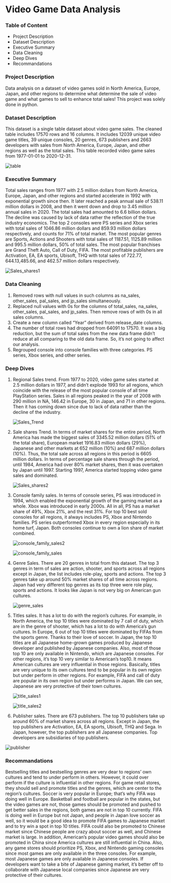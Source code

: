 # Video Game Data Analysis
<h3>Table of Content</h3>
<ul>
  <li>Project Description</li>
  <li>Dataset Description</li>
  <li>Executive Summary</li>
  <li>Data Cleaning</li>
  <li>Deep Dives</li>
  <li>Recommandations</li>
</ul>
<h3>Project Description</h3>
<p> Data analysis on a dataset of video games sold in North America, Europe, Japan, and other regions to determine what determine the sale of video game and what games to sell to enhance total sales! This project was solely done in python.</p>
<h3>Dataset Description</h3>
<p>
 This dataset is a single table dataset about video game sales. The cleaned table includes 17570 rows and 16 columns. It includes 12039 unique video game titles, 39 unique consoles, 20 genres, 673 publishers and 2663 developers with sales from North America, Europe, Japan, and other regions as well as the total sales. This table recorded video game sales from 1977-01-01 to 2020-12-31.
</p>

![table](https://github.com/user-attachments/assets/ea1fd3dd-bd75-40b8-bc38-338ff0d0b0b6)


<h3>Executive Summary</h3>
<p>
  Total sales ranges from 1977 with 2.5 million dollars from North America, Europe, Japan, and other regions and started accelerate in 1992 with exponential growth since then. It later reached a peak annual sale of 538.11 million dollars in 2008, and then it went down and drop to 3.45 million annual sales in 2020. The total sales had amounted to 6.6 billion dollars. The decline was caused by lack of data rather the reflection of the true industry economics. The top 2 consoles were PS series and Xbox series with total sales of 1046.86 million dollars and 859.93 million dollars respectively, and counts for 71% of total market. The most popular genres are Sports, Actions and Shooters with total sales of 1187.51, 1125.89 million and 995.5 million dollars, 50% of total sales. The most popular franchises are Grand Theft Auto, Call of Duty, FIFA. The most profitable publishers are Activation, EA, EA sports, Ubisoft, THQ with total sales of 722.77, 644.13,485.66, and 462.57 million dollars respectively. 
</p>

![Sales_shares1](https://github.com/user-attachments/assets/8c471e12-1a52-49da-82b6-01a8200c6fc7)


<h3>Data Cleaning</h3>
<ol>
  <li>Removed rows with null values in such columns as na_sales, other_sales, pal_sales, and jp_sales simultaneously. </li>
  <li>Replaced null values with 0s for the columns of total_sales, na_sales, other_sales, pal_sales, and jp_sales. Then remove rows of with 0s in all sales columns.</li>
  <li>Create a new column called “Year” derived from release_date columns.</li>
  <li>The number of total rows had dropped from 64091 to 17570. It was a big reduction, but the sum of total sales from the new data frame didn’t reduce at all comparing to the old data frame. So, it’s not going to affect our analysis. </li>
  <li>Regrouped console into console families with three categories. PS series, Xbox series, and other series.</li>
</ol>
<h3>Deep Dives</h3>
<ol>
  <li>Regional Sales trend. From 1977 to 2020, video game sales started at 2.5 million dollars in 1977, and didn’t explode 1993 for all regions, which coincide with the release of the most popular console of all time PlayStation series. Sales in all regions peaked in the year of 2008 with 290 million in NA, 146.42 in Europe, 30 in Japan, and 71 in other regions. Then it has coming down since due to lack of data rather than the decline of the industry. </li>
  
![Sales_Trend](https://github.com/user-attachments/assets/d3f3e0e8-4843-41fc-b57d-8c5ab3126381)


  
  <li>Sale shares Trend. In terms of market shares for the entire period, North America has made the biggest sales of 3345.52 million dollars (51% of the total share), European market 1916.83 million dollars (29%), Japanese and other markets at 652 million (10%) and 687 million dollars (10%). Thus, the total sale across all regions in this period is 6605 million dollars. In terms of percentage sale shares through the period, until 1984, America had over 80% market shares, then it was overtaken by Japan until 1997. Starting 1997, America started topping video game sales and dominated.</li>

![Sales_shares2](https://github.com/user-attachments/assets/c6fb9521-773f-43d7-b09f-0f6c6c1a7463)

  
  <li>Console family sales. In terms of console series, PS was introduced in 1994, which enabled the exponential growth of the gaming market as a whole. Xbox was introduced in early 2000s. All in all, PS has a market share of 49%, Xbox 21%, and the rest 31%. For top 10 best sold consoles for all regions, it always includes PS, Xbox and Nintendo families. PS series outperformed Xbox in every region especially in its home turf, Japan. Both consoles continue to own a lion share of market combined.</li>

![console_family_sales2](https://github.com/user-attachments/assets/693bfb05-a402-4d84-a1cc-f5e0f80c2f4b)


![console_family_sales](https://github.com/user-attachments/assets/c6e18d9a-948d-4258-b7ab-e7b4c97e93c6)
  
  <li>Genre Sales. There are 20 genres in total from this dataset. The top 3 genres in term of sales are action, shooter, and sports across all regions except in Japan, the list includes role-play, sports and actions. The top 3 genres take up around 50% market shares of all time across regions. Japan had very different top genres as its top three were role play, sports and actions. It looks like Japan is not very big on American gun cultures.</li>

![genre_sales](https://github.com/user-attachments/assets/5a395138-0bd9-475c-b2ef-a597bc3ea108)


  
  <li>Titles sales. It has a lot to do with the region’s cultures. For example, in North America, the top 10 titles were dominated by 7 call of duty, which are in the genre of shooter, which has a lot to do with America’s gun cultures. In Europe, 6 out of top 10 titles were dominated by FIFAs from the sports genre. Thanks to their love of soccer. In Japan, the top 10 titles are all Japanese home-grown games produced by Japanese developer and published by Japanese companies. Also, most of those top 10 are only available in Nintendo, which are Japanese consoles. For other regions, it’s top 10 very similar to American’s top10. It means American cultures are very influential in those regions. Basically, titles are very unique to its own cultures tend to be popular in its own region but under perform in other regions. For example, FIFA and call of duty are popular in its own region but under performs in Japan. We can see, Japanese are very protective of their town cultures. </li>

![title_sales1](https://github.com/user-attachments/assets/642b9876-5325-4eb0-88ac-71f800cb62b6)

![title_sales2](https://github.com/user-attachments/assets/721fed4c-6298-41da-a672-de27db1b4e2e)


  
  <li>Publisher sales. There are 673 publishers. The top 10 publishers take up around 60% of market shares across all regions. Except in Japan, the top publishers are Activation, EA, EA sports, Ubisoft, THQ and Sega. In Japan, however, the top publishers are all Japanese companies. Top developers are subsidiaries of top publishers. </li>
</ol>

![publisher](https://github.com/user-attachments/assets/8a509644-f242-41f1-b9a6-06500ef24e85)

<h3>Recommandations</h3>
<p>
 Bestselling titles and bestselling genres are very dear to regions’ own cultures and tend to under perform in others. However, it could over perform if the culture is influential in other regions. For game retail stores, they should sell and promote titles and the genres, which are center to the region’s cultures. Soccer is very popular in Europe; that’s why FIFA was doing well in Europe. Basketball and football are popular in the states, but the video games are not, those games should be promoted and pushed to get better sales in the regions, both games are not in top 10 currently.  FIFA is doing well in Europe but not Japan, and people in Japan love soccer as well, so it would be a good idea to promote FIFA games to Japanese market and to try win a spot in top 10 titles. FIFA could also be promoted to Chinese market since Chinese people are crazy about soccer as well, and Chinese market is large. In addition, American’s popular video games should also be promoted in China since America cultures are still influential in China.  Also, any game stores should prioritize PS, Xbox, and Nintendo gaming consoles since most games are only available in the three consoles. For example, most Japanese games are only available in Japanese consoles. If developers want to take a bite of Japanese gaming market, it’s better off to collaborate with Japanese local companies since Japanese are very protective of their cultures.  
</p>

